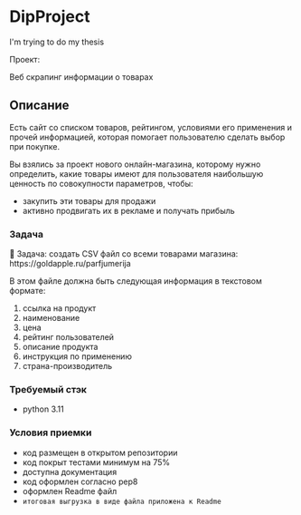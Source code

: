 # DipProject
I'm trying to do my thesis

Проект:

Веб скрапинг информации о товарах
## Описание

Есть сайт со списком товаров, рейтингом, условиями его применения и прочей информацией, которая помогает пользователю сделать выбор при покупке.

Вы взялись за проект нового онлайн-магазина, которому нужно определить, какие товары имеют для пользователя наибольшую ценность по совокупности параметров, чтобы:

- закупить эти товары для продажи
- активно продвигать их в рекламе и получать прибыль

### Задача

<aside>
👾 Задача: создать CSV файл со всеми товарами магазина: https://goldapple.ru/parfjumerija

В этом файле должна быть следующая информация в текстовом формате:

1. ссылка на продукт
2. наименование
3. цена
4. рейтинг пользователей
5. описание продукта
6. инструкция по применению
7. страна-производитель
</aside>

### Требуемый стэк

- python 3.11

### Условия приемки

- код размещен в открытом репозитории
- код покрыт тестами минимум на 75%
- доступна документация
- код оформлен согласно pep8
- оформлен Readme файл
- `итоговая выгрузка в виде файла приложена к Readme`
